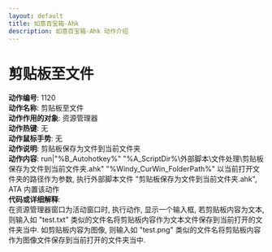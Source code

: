 ```yaml
---
layout: default
title: 如意百宝箱-Ahk
description: 如意百宝箱-Ahk 动作介绍
---
```

<link rel="stylesheet" href="../actions/css/atom-one-light.min.css">
<script src="../actions/js/highlight.min.js"></script>
<script>hljs.highlightAll();</script>

# [](#header-2) 剪贴板至文件
**动作编号**: 1120  
**动作名称**: 剪贴板至文件  
**动作作用的对象**: 资源管理器  
**动作热键**: 无  
**动作鼠标手势**: 无  
**动作说明**: 剪贴板保存为文件到当前文件夹  
**动作内容**: run|"%B_Autohotkey%" "%A_ScriptDir%\外部脚本\文件处理\剪贴板保存为文件到当前文件夹.ahk" "%Windy_CurWin_FolderPath%"
以当前打开文件夹的路径作为参数, 执行外部脚本文件 "剪贴板保存为文件到当前文件夹.ahk", ATA 内置该动作  
**代码或详细解释**:    
在资源管理器窗口为活动窗口时, 执行动作, 显示一个输入框, 若剪贴板内容为文本, 则输入如 "test.txt" 类似的文件名将剪贴板内容作为文本文件保存到当前打开的文件夹当中. 如剪贴板内容为图像, 则输入如 "test.png" 类似的文件名将剪贴板内容作为图像文件保存到当前打开的文件夹当中.    